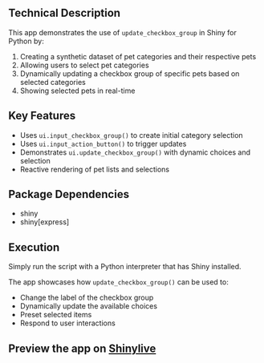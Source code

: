 ## Technical Description
This app demonstrates the use of `update_checkbox_group` in Shiny for Python by:
1. Creating a synthetic dataset of pet categories and their respective pets
2. Allowing users to select pet categories
3. Dynamically updating a checkbox group of specific pets based on selected categories
4. Showing selected pets in real-time

## Key Features
- Uses `ui.input_checkbox_group()` to create initial category selection
- Uses `ui.input_action_button()` to trigger updates
- Demonstrates `ui.update_checkbox_group()` with dynamic choices and selection
- Reactive rendering of pet lists and selections

## Package Dependencies
- shiny
- shiny[express]

## Execution
Simply run the script with a Python interpreter that has Shiny installed.

The app showcases how `update_checkbox_group()` can be used to:
- Change the label of the checkbox group
- Dynamically update the available choices
- Preset selected items
- Respond to user interactions
## Preview the app on [Shinylive](https://shinylive.io/py/app/#h=0&code=NobwRAdghgtgpmAXAAjFADugdOgnmAGlQGMB7CAFzkqVQDMAnUmZAZwAsBLCXZTmdKQYVkDOFGIVOANzgAdCI2ZsuPLHAAe6Ma1Z8BQkd3QBXCkROciYiABM4DBQoDEyAMq5K7OFOLJbUBRQyHRCyOg+yMSBcADmQpxwrAoRFAD60VTxDIl6ALzIIArIJchyYACysDBQADbJtMDlACKkseVE5QDCgR1lYAASQqzyhP0ASlAARlOcFH3lA7CsVI5gALoExaXlAEKcDLYNKE1gAApQDEzzY91Q0Ay4C2AAolCxtaOdYADyAO61Z5naixSwQcqbbYlcrjODoKSfY7IU5uaAAay+-QAMpwAF6XWzPAAqJmEn2eXSYZFsnHJtzAAHE4MQ0aQIVsIKV+gAxTgcconcoM0i1Wx0PnsZ5udiXNEU2qkP6KCXPXY+ILPACCEFicFq4v5GwUAF8nBBXABJCBzTh1KLeFlTUgaZCxJgmdDIP5zdjIOq1KIxbK5BSWHDvOBpUjw1gACikFE+eXKwJEPSyQl4bj1zIoQnKAEozd6KL6w7UoLhSGY0qxOPYppdYwXEFCvT7kGG6w2my221zLdapHbiA60U6XW7q5682wc5JAxmckl+6Uw8Ya6PmePnWkpx7Y6uudCwJk4pna-Obp1Oce7+Vs58F6nkOnz8uGje73fanyKLHUgyIMEiSLAMVwOMCyLW872g78yhg49XF2Mw805WcPQCKhkFLOBwh8PQt0dZ1XXddAj07TgsA3dIJCkcg0imVDyEPMBMJiNJUk-foAFV0CwvDUwaaC21cZo+XQCteFwucnyoWx8IoZJEIAARsewGCwKgNHmRD7DoRS0l-FZm1bRCB2QF4IFYUk8OCM9sl4PlZNzOBCXM0pOAMiBSCMCBTAoLAHIvEY5NMiiuTEChSU5FNPigEYXIXezgMecoKIo1wuhFOTFL0JQWFC1yFOCj8KK45ACmAdYKNCBhF3fJzORooLUtwS8wr7Dy7y49QdOoWwAJ8ICl1yYBStwdY4O-CiopikJyk1aQoFpaZPmQISUBAAByIhtqwAArUhuCGpSC1NMAzQsroxwnUjpxCMJWAiYgvM4PwKvjUhkCmPD2Pk6aSjUgaHCwSw230wyiJ3DRwu65BLW876Jr4PQiskNzrB8eafNLbh2nhrzkFxvh-LMVql3a9H-y6+DIuxhhOTDdBWMfXM-QaxyQgOFZCwy+Gspy9mKoKpL5M5kDlPgiqqpq+G6olx5SdJgKKcajrczhunSl6zQqDsU6RvfMaJqm-n4LmxnKOosn0mhic9zIw94a5cpqbcziCIWF2djAG7SFIRK3Bet6-CE73tZKLiKJExDXFhOiZDwuA6DodmMP4mIcO8PL7W3O7909P5vHQnP-rwpiKDQ1Gol-Fk3LbYHE9kdRU9zRuxGbuB1FkShYxa8vPbOiGU+QNIte-VwmREYhSRsRNeHdkrUpDeHStySqVfJiaNckZtzcn5ALSRxWN8uPCl6IWxvtx1QCfgomSfXpIzMj0QGfBeHMtfIXktqAMRZMEKleNyp8Vzw39EPfIyI5bwQVijbgYDWCv0jpA3W-UDaAWfqwcabUzZfwFsgPiAls54XtiRQu7ZSy51FkvJBFEwyD3IRoR205nZvzdiA2wUCI6RwrL9WoeQ6DdHYAHRKQkQhAMKLtZA+0jonWwedV8K8VyEAiqUUcx1iBJDyGggiHI35L10f-KBwBEAACZ1glFcGzBc4oGArBwn8b6FUpi8H0lAEwtRdLwVjhZaUipSFi1Ac9Zkoc8odxBppbSPjSiQyXlAqMZgAoTzvFlMcfADL3F4BVc+wT3IPyRn5VWCSuKpLppbWKYAAByLiCL5PSgQi2H8FpgFseLTa0i9qHWOhAfutssClIIs2c65QwDGiIOAaA8BaBgDEAAR0sGIeAlBWBaR0mMU85B9YUFmQoGoFBJK+V-FMBQEATACCeP5e4ARlLqJKOM9YQA)
